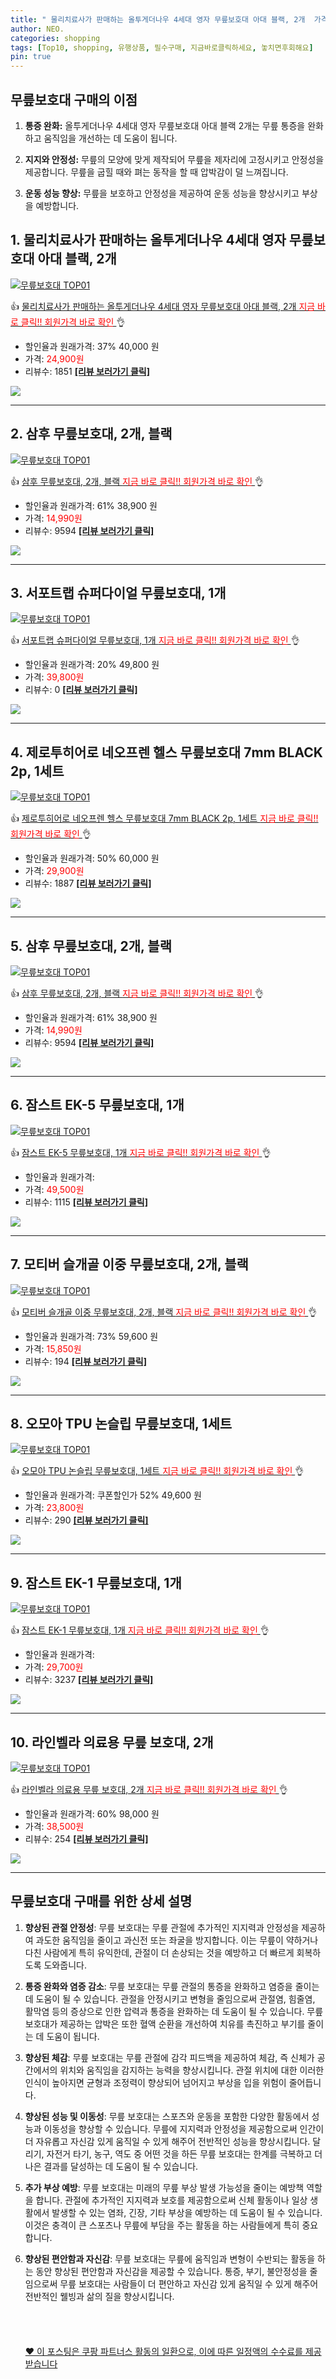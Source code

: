 ```yaml
---
title: " 물리치료사가 판매하는 올투게더나우 4세대 영자 무릎보호대 아대 블랙, 2개  가격 최저가 할인가 무릎보호대 최저가 추천 제품 비교"
author: NEO.
categories: shopping
tags: [Top10, shopping, 유행상품, 필수구매, 지금바로클릭하세요, 놓치면후회해요]
pin: true
---
```

## 무릎보호대 구매의 이점
1. **통증 완화:** 올투게더나우 4세대 영자 무릎보호대 아대 블랙 2개는 무릎 통증을 완화하고 움직임을 개선하는 데 도움이 됩니다.

2. **지지와 안정성:** 무릎의 모양에 맞게 제작되어 무릎을 제자리에 고정시키고 안정성을 제공합니다. 무릎을 굽힐 때와 펴는 동작을 할 때 압박감이 덜 느껴집니다.

3. **운동 성능 향상:** 무릎을 보호하고 안정성을 제공하여 운동 성능을 향상시키고 부상을 예방합니다.

   

## 1.  물리치료사가 판매하는 올투게더나우 4세대 영자 무릎보호대 아대 블랙, 2개 

[![무릎보호대 TOP01](https://thumbnail9.coupangcdn.com/thumbnails/remote/490x490ex/image/vendor_inventory/6bcc/4804fe833865cb1db7e99b69cd403ecd4521462299543e98eff77c02aa04.png)](https://link.coupang.com/re/AFFSDP?lptag=AF3617701&subid=GithubCoopas&pageKey=6669918410&traceid=V0-153&itemId=19412782102&vendorItemId=86533382035)


👍 [ 물리치료사가 판매하는 올투게더나우 4세대 영자 무릎보호대 아대 블랙, 2개  <font color=red> 지금 바로 클릭!! 회원가격 바로 확인 </font> ](https://link.coupang.com/re/AFFSDP?lptag=AF3617701&subid=GithubCoopas&pageKey=6669918410&traceid=V0-153&itemId=19412782102&vendorItemId=86533382035) 👌 


- 할인율과 원래가격: 37%  40,000   원
- 가격: <span style='color:red'>24,900원</span>
- 리뷰수: 1851  [**[리뷰 보러가기 클릭]**](https://link.coupang.com/re/AFFSDP?lptag=AF3617701&subid=GithubCoopas&pageKey=6669918410&traceid=V0-153&itemId=19412782102&vendorItemId=86533382035)

[![](/discount_price.png)](https://link.coupang.com/re/AFFSDP?lptag=AF3617701&subid=GithubCoopas&pageKey=6669918410&traceid=V0-153&itemId=19412782102&vendorItemId=86533382035)

---


   

## 2.  삼후 무릎보호대, 2개, 블랙 

[![무릎보호대 TOP01](https://thumbnail10.coupangcdn.com/thumbnails/remote/490x490ex/image/vendor_inventory/eeba/b58ce0e4fff4a0d1caf8cb3ca49020fa8852856b98895b7b426fd97acbab.jpg)](https://link.coupang.com/re/AFFSDP?lptag=AF3617701&subid=GithubCoopas&pageKey=6575827990&traceid=V0-153&itemId=14778775312&vendorItemId=82040985343)


👍 [ 삼후 무릎보호대, 2개, 블랙  <font color=red> 지금 바로 클릭!! 회원가격 바로 확인 </font> ](https://link.coupang.com/re/AFFSDP?lptag=AF3617701&subid=GithubCoopas&pageKey=6575827990&traceid=V0-153&itemId=14778775312&vendorItemId=82040985343) 👌 


- 할인율과 원래가격: 61%  38,900   원
- 가격: <span style='color:red'>14,990원</span>
- 리뷰수: 9594  [**[리뷰 보러가기 클릭]**](https://link.coupang.com/re/AFFSDP?lptag=AF3617701&subid=GithubCoopas&pageKey=6575827990&traceid=V0-153&itemId=14778775312&vendorItemId=82040985343)

[![](/discount_price.png)](https://link.coupang.com/re/AFFSDP?lptag=AF3617701&subid=GithubCoopas&pageKey=6575827990&traceid=V0-153&itemId=14778775312&vendorItemId=82040985343)

---


   

## 3.  서포트랩 슈퍼다이얼 무릎보호대, 1개 

[![무릎보호대 TOP01](https://thumbnail7.coupangcdn.com/thumbnails/remote/490x490ex/image/vendor_inventory/80a1/085839c8621f7eea5616b6b40ad0ae7ce22ff465ecba990617039ca8c004.jpg)](https://link.coupang.com/re/AFFSDP?lptag=AF3617701&subid=GithubCoopas&pageKey=7866013849&traceid=V0-153&itemId=21475950907&vendorItemId=88519704259)


👍 [ 서포트랩 슈퍼다이얼 무릎보호대, 1개  <font color=red> 지금 바로 클릭!! 회원가격 바로 확인 </font> ](https://link.coupang.com/re/AFFSDP?lptag=AF3617701&subid=GithubCoopas&pageKey=7866013849&traceid=V0-153&itemId=21475950907&vendorItemId=88519704259) 👌 


- 할인율과 원래가격: 20%  49,800   원
- 가격: <span style='color:red'>39,800원</span>
- 리뷰수: 0  [**[리뷰 보러가기 클릭]**](https://link.coupang.com/re/AFFSDP?lptag=AF3617701&subid=GithubCoopas&pageKey=7866013849&traceid=V0-153&itemId=21475950907&vendorItemId=88519704259)

[![](/discount_price.png)](https://link.coupang.com/re/AFFSDP?lptag=AF3617701&subid=GithubCoopas&pageKey=7866013849&traceid=V0-153&itemId=21475950907&vendorItemId=88519704259)

---


   

## 4.  제로투히어로 네오프렌 헬스 무릎보호대 7mm BLACK 2p, 1세트 

[![무릎보호대 TOP01](https://thumbnail10.coupangcdn.com/thumbnails/remote/490x490ex/image/retail/images/4725324258836412-2cc786f7-212f-4d2b-8177-6deab537918f.jpg)](https://link.coupang.com/re/AFFSDP?lptag=AF3617701&subid=GithubCoopas&pageKey=7503904532&traceid=V0-153&itemId=8891662332&vendorItemId=76178325218)


👍 [ 제로투히어로 네오프렌 헬스 무릎보호대 7mm BLACK 2p, 1세트  <font color=red> 지금 바로 클릭!! 회원가격 바로 확인 </font> ](https://link.coupang.com/re/AFFSDP?lptag=AF3617701&subid=GithubCoopas&pageKey=7503904532&traceid=V0-153&itemId=8891662332&vendorItemId=76178325218) 👌 


- 할인율과 원래가격: 50%  60,000   원
- 가격: <span style='color:red'>29,900원</span>
- 리뷰수: 1887  [**[리뷰 보러가기 클릭]**](https://link.coupang.com/re/AFFSDP?lptag=AF3617701&subid=GithubCoopas&pageKey=7503904532&traceid=V0-153&itemId=8891662332&vendorItemId=76178325218)

[![](/discount_price.png)](https://link.coupang.com/re/AFFSDP?lptag=AF3617701&subid=GithubCoopas&pageKey=7503904532&traceid=V0-153&itemId=8891662332&vendorItemId=76178325218)

---


   

## 5.  삼후 무릎보호대, 2개, 블랙 

[![무릎보호대 TOP01](https://thumbnail10.coupangcdn.com/thumbnails/remote/490x490ex/image/vendor_inventory/eeba/b58ce0e4fff4a0d1caf8cb3ca49020fa8852856b98895b7b426fd97acbab.jpg)](https://link.coupang.com/re/AFFSDP?lptag=AF3617701&subid=GithubCoopas&pageKey=6575827990&traceid=V0-153&itemId=14778775312&vendorItemId=82040985343)


👍 [ 삼후 무릎보호대, 2개, 블랙  <font color=red> 지금 바로 클릭!! 회원가격 바로 확인 </font> ](https://link.coupang.com/re/AFFSDP?lptag=AF3617701&subid=GithubCoopas&pageKey=6575827990&traceid=V0-153&itemId=14778775312&vendorItemId=82040985343) 👌 


- 할인율과 원래가격: 61%  38,900   원
- 가격: <span style='color:red'>14,990원</span>
- 리뷰수: 9594  [**[리뷰 보러가기 클릭]**](https://link.coupang.com/re/AFFSDP?lptag=AF3617701&subid=GithubCoopas&pageKey=6575827990&traceid=V0-153&itemId=14778775312&vendorItemId=82040985343)

[![](/discount_price.png)](https://link.coupang.com/re/AFFSDP?lptag=AF3617701&subid=GithubCoopas&pageKey=6575827990&traceid=V0-153&itemId=14778775312&vendorItemId=82040985343)

---


   

## 6.  잠스트 EK-5 무릎보호대, 1개 

[![무릎보호대 TOP01](https://thumbnail8.coupangcdn.com/thumbnails/remote/490x490ex/image/retail/images/5399827518577726-99c181c7-868c-4032-8006-1abc6d6a42fe.jpg)](https://link.coupang.com/re/AFFSDP?lptag=AF3617701&subid=GithubCoopas&pageKey=2475464&traceid=V0-153&itemId=17130122826&vendorItemId=84303263186)


👍 [ 잠스트 EK-5 무릎보호대, 1개  <font color=red> 지금 바로 클릭!! 회원가격 바로 확인 </font> ](https://link.coupang.com/re/AFFSDP?lptag=AF3617701&subid=GithubCoopas&pageKey=2475464&traceid=V0-153&itemId=17130122826&vendorItemId=84303263186) 👌 


- 할인율과 원래가격: 
- 가격: <span style='color:red'>49,500원</span>
- 리뷰수: 1115  [**[리뷰 보러가기 클릭]**](https://link.coupang.com/re/AFFSDP?lptag=AF3617701&subid=GithubCoopas&pageKey=2475464&traceid=V0-153&itemId=17130122826&vendorItemId=84303263186)

[![](/discount_price.png)](https://link.coupang.com/re/AFFSDP?lptag=AF3617701&subid=GithubCoopas&pageKey=2475464&traceid=V0-153&itemId=17130122826&vendorItemId=84303263186)

---


   

## 7.  모티버 슬개골 이중 무릎보호대, 2개, 블랙 

[![무릎보호대 TOP01](https://thumbnail7.coupangcdn.com/thumbnails/remote/490x490ex/image/vendor_inventory/bff8/2ccd1ba6de5231c9d3fbe1b7a17ba9d902b2e3103991f6fcf45adbabf526.jpg)](https://link.coupang.com/re/AFFSDP?lptag=AF3617701&subid=GithubCoopas&pageKey=7645910608&traceid=V0-153&itemId=20329888766&vendorItemId=87342890292)


👍 [ 모티버 슬개골 이중 무릎보호대, 2개, 블랙  <font color=red> 지금 바로 클릭!! 회원가격 바로 확인 </font> ](https://link.coupang.com/re/AFFSDP?lptag=AF3617701&subid=GithubCoopas&pageKey=7645910608&traceid=V0-153&itemId=20329888766&vendorItemId=87342890292) 👌 


- 할인율과 원래가격: 73%  59,600   원
- 가격: <span style='color:red'>15,850원</span>
- 리뷰수: 194  [**[리뷰 보러가기 클릭]**](https://link.coupang.com/re/AFFSDP?lptag=AF3617701&subid=GithubCoopas&pageKey=7645910608&traceid=V0-153&itemId=20329888766&vendorItemId=87342890292)

[![](/discount_price.png)](https://link.coupang.com/re/AFFSDP?lptag=AF3617701&subid=GithubCoopas&pageKey=7645910608&traceid=V0-153&itemId=20329888766&vendorItemId=87342890292)

---


   

## 8.  오모아 TPU 논슬립 무릎보호대, 1세트 

[![무릎보호대 TOP01](https://thumbnail8.coupangcdn.com/thumbnails/remote/490x490ex/image/vendor_inventory/787e/319e64186d180b8fe0954358347b7936c13864b72d79cc53aedcff46df09.jpg)](https://link.coupang.com/re/AFFSDP?lptag=AF3617701&subid=GithubCoopas&pageKey=7439979772&traceid=V0-153&itemId=19344319368&vendorItemId=86364587414)


👍 [ 오모아 TPU 논슬립 무릎보호대, 1세트  <font color=red> 지금 바로 클릭!! 회원가격 바로 확인 </font> ](https://link.coupang.com/re/AFFSDP?lptag=AF3617701&subid=GithubCoopas&pageKey=7439979772&traceid=V0-153&itemId=19344319368&vendorItemId=86364587414) 👌 


- 할인율과 원래가격: 쿠폰할인가 52%  49,600   원
- 가격: <span style='color:red'>23,800원</span>
- 리뷰수: 290  [**[리뷰 보러가기 클릭]**](https://link.coupang.com/re/AFFSDP?lptag=AF3617701&subid=GithubCoopas&pageKey=7439979772&traceid=V0-153&itemId=19344319368&vendorItemId=86364587414)

[![](/discount_price.png)](https://link.coupang.com/re/AFFSDP?lptag=AF3617701&subid=GithubCoopas&pageKey=7439979772&traceid=V0-153&itemId=19344319368&vendorItemId=86364587414)

---


   

## 9.  잠스트 EK-1 무릎보호대, 1개 

[![무릎보호대 TOP01](https://thumbnail9.coupangcdn.com/thumbnails/remote/490x490ex/image/retail/images/2588835985483627-a09a8761-a590-40f5-a049-094910a12a43.jpg)](https://link.coupang.com/re/AFFSDP?lptag=AF3617701&subid=GithubCoopas&pageKey=94167476&traceid=V0-153&itemId=17130540339&vendorItemId=84303669973)


👍 [ 잠스트 EK-1 무릎보호대, 1개  <font color=red> 지금 바로 클릭!! 회원가격 바로 확인 </font> ](https://link.coupang.com/re/AFFSDP?lptag=AF3617701&subid=GithubCoopas&pageKey=94167476&traceid=V0-153&itemId=17130540339&vendorItemId=84303669973) 👌 


- 할인율과 원래가격: 
- 가격: <span style='color:red'>29,700원</span>
- 리뷰수: 3237  [**[리뷰 보러가기 클릭]**](https://link.coupang.com/re/AFFSDP?lptag=AF3617701&subid=GithubCoopas&pageKey=94167476&traceid=V0-153&itemId=17130540339&vendorItemId=84303669973)

[![](/discount_price.png)](https://link.coupang.com/re/AFFSDP?lptag=AF3617701&subid=GithubCoopas&pageKey=94167476&traceid=V0-153&itemId=17130540339&vendorItemId=84303669973)

---


   

## 10.  라인벨라 의료용 무릎 보호대, 2개 

[![무릎보호대 TOP01](https://thumbnail7.coupangcdn.com/thumbnails/remote/490x490ex/image/vendor_inventory/aa9b/16e01c09bd4ac2a70403ee78cfa0dfc0690e1da912a67305da465fb6bfa3.jpg)](https://link.coupang.com/re/AFFSDP?lptag=AF3617701&subid=GithubCoopas&pageKey=6263296270&traceid=V0-153&itemId=12486590089&vendorItemId=79753923811)


👍 [ 라인벨라 의료용 무릎 보호대, 2개  <font color=red> 지금 바로 클릭!! 회원가격 바로 확인 </font> ](https://link.coupang.com/re/AFFSDP?lptag=AF3617701&subid=GithubCoopas&pageKey=6263296270&traceid=V0-153&itemId=12486590089&vendorItemId=79753923811) 👌 


- 할인율과 원래가격: 60%  98,000   원
- 가격: <span style='color:red'>38,500원</span>
- 리뷰수: 254  [**[리뷰 보러가기 클릭]**](https://link.coupang.com/re/AFFSDP?lptag=AF3617701&subid=GithubCoopas&pageKey=6263296270&traceid=V0-153&itemId=12486590089&vendorItemId=79753923811)

[![](/discount_price.png)](https://link.coupang.com/re/AFFSDP?lptag=AF3617701&subid=GithubCoopas&pageKey=6263296270&traceid=V0-153&itemId=12486590089&vendorItemId=79753923811)

---
## 무릎보호대 구매를 위한 상세 설명
1. **향상된 관절 안정성**: 무릎 보호대는 무릎 관절에 추가적인 지지력과 안정성을 제공하여 과도한 움직임을 줄이고 과신전 또는 좌굴을 방지합니다. 이는 무릎이 약하거나 다친 사람에게 특히 유익한데, 관절이 더 손상되는 것을 예방하고 더 빠르게 회복하도록 도와줍니다.


2. **통증 완화와 염증 감소**: 무릎 보호대는 무릎 관절의 통증을 완화하고 염증을 줄이는 데 도움이 될 수 있습니다. 관절을 안정시키고 변형을 줄임으로써 관절염, 힘줄염, 활막염 등의 증상으로 인한 압력과 통증을 완화하는 데 도움이 될 수 있습니다. 무릎 보호대가 제공하는 압박은 또한 혈액 순환을 개선하여 치유를 촉진하고 부기를 줄이는 데 도움이 됩니다.


3. **향상된 체감**: 무릎 보호대는 무릎 관절에 감각 피드백을 제공하여 체감, 즉 신체가 공간에서의 위치와 움직임을 감지하는 능력을 향상시킵니다. 관절 위치에 대한 이러한 인식이 높아지면 균형과 조정력이 향상되어 넘어지고 부상을 입을 위험이 줄어듭니다.


4. **향상된 성능 및 이동성**: 무릎 보호대는 스포츠와 운동을 포함한 다양한 활동에서 성능과 이동성을 향상할 수 있습니다. 무릎에 지지력과 안정성을 제공함으로써 인간이 더 자유롭고 자신감 있게 움직일 수 있게 해주어 전반적인 성능을 향상시킵니다. 달리기, 자전거 타기, 농구, 역도 중 어떤 것을 하든 무릎 보호대는 한계를 극복하고 더 나은 결과를 달성하는 데 도움이 될 수 있습니다.


5. **추가 부상 예방**: 무릎 보호대는 미래의 무릎 부상 발생 가능성을 줄이는 예방책 역할을 합니다. 관절에 추가적인 지지력과 보호를 제공함으로써 신체 활동이나 일상 생활에서 발생할 수 있는 염좌, 긴장, 기타 부상을 예방하는 데 도움이 될 수 있습니다. 이것은 충격이 큰 스포츠나 무릎에 부담을 주는 활동을 하는 사람들에게 특히 중요합니다.


6. **향상된 편안함과 자신감**: 무릎 보호대는 무릎에 움직임과 변형이 수반되는 활동을 하는 동안 향상된 편안함과 자신감을 제공할 수 있습니다. 통증, 부기, 불안정성을 줄임으로써 무릎 보호대는 사람들이 더 편안하고 자신감 있게 움직일 수 있게 해주어 전반적인 웰빙과 삶의 질을 향상시킵니다.<br><br><br><br><br> [ ❤  이 포스팅은 쿠팡 파트너스 활동의 일환으로, 이에 따른 일정액의 수수료를 제공받습니다](https://link.coupang.com/a/bcEFyh)